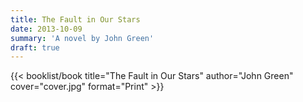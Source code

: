 ```yaml
---
title: The Fault in Our Stars
date: 2013-10-09
summary: 'A novel by John Green'
draft: true
---
```


{{< booklist/book
title="The Fault in Our Stars"
author="John Green"
cover="cover.jpg"
format="Print" >}}

